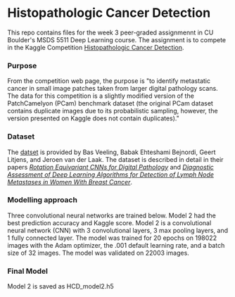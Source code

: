 # Histopathologic Cancer Detection
This repo contains files for the week 3 peer-graded assignmennt in CU Boulder's MSDS 5511 Deep Learning course. The assignment is to compete in the Kaggle Competition [Histopathologic Cancer Detection](https://www.kaggle.com/competitions/histopathologic-cancer-detection/overview).

### Purpose
From the competition web page, the purpose is "to identify metastatic cancer in small image patches taken from larger digital pathology scans. The data for this competition is a slightly modified version of the PatchCamelyon (PCam) benchmark dataset (the original PCam dataset contains duplicate images due to its probabilistic sampling, however, the version presented on Kaggle does not contain duplicates)." 

### Dataset
The [datset](https://www.kaggle.com/competitions/histopathologic-cancer-detection/overview) is provided by Bas Veeling, Babak Ehteshami Bejnordi, Geert Litjens, and Jeroen van der Laak. The dataset is described in detail in their papers [*Rotation Equivariant CNNs for Digital Pathology*](https://arxiv.org/abs/1806.03962) and [*Diagnostic Assessment of Deep Learning Algorithms for Detection of Lymph Node Metastases in Women With Breast Cancer*](https://jamanetwork.com/journals/jama/fullarticle/2665774).

### Modelling approach
Three convolutional neural networks are trained below. Model 2 had the best prediction accuracy and Kaggle score. Model 2 is a convolutional neural network (CNN) with 3 convolutional layers, 3 max pooling layers, and 1 fully connected layer. The model was trained for 20 epochs on 198022 images with the Adam optimizer, the .001 default learning rate, and a batch size of 32 images. The model was validated on 22003 images. 

### Final Model
Model 2 is saved as HCD_model2.h5
